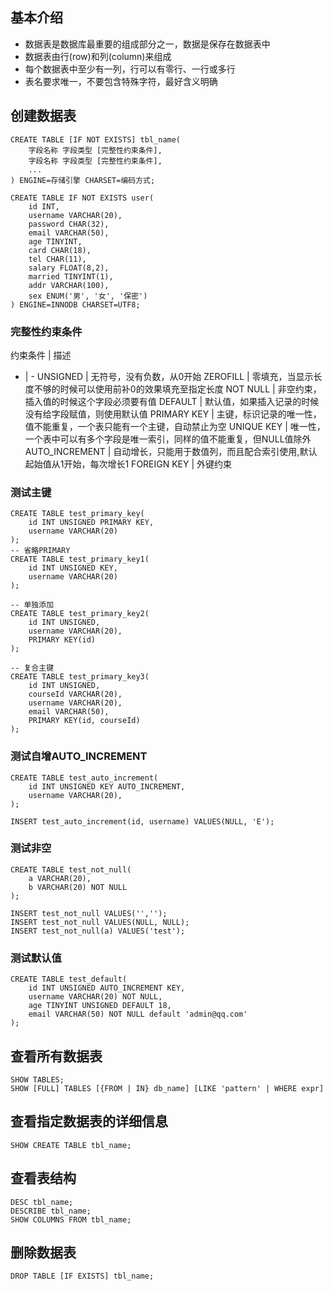 ## 基本介绍
- 数据表是数据库最重要的组成部分之一，数据是保存在数据表中
- 数据表由行(row)和列(column)来组成
- 每个数据表中至少有一列，行可以有零行、一行或多行
- 表名要求唯一，不要包含特殊字符，最好含义明确

## 创建数据表
```
CREATE TABLE [IF NOT EXISTS] tbl_name(
    字段名称 字段类型 [完整性约束条件],
    字段名称 字段类型 [完整性约束条件],
    ...
) ENGINE=存储引擎 CHARSET=编码方式;
```
```
CREATE TABLE IF NOT EXISTS user(
    id INT,
    username VARCHAR(20),
    password CHAR(32),
    email VARCHAR(50),
    age TINYINT,
    card CHAR(18),
    tel CHAR(11),
    salary FLOAT(8,2),
    married TINYINT(1),
    addr VARCHAR(100),
    sex ENUM('男', '女', '保密')
) ENGINE=INNODB CHARSET=UTF8;
```

### 完整性约束条件
约束条件 | 描述
- | -
UNSIGNED | 无符号，没有负数，从0开始
ZEROFILL | 零填充，当显示长度不够的时候可以使用前补0的效果填充至指定长度
NOT NULL | 非空约束，插入值的时候这个字段必须要有值
DEFAULT | 默认值，如果插入记录的时候没有给字段赋值，则使用默认值
PRIMARY KEY | 主键，标识记录的唯一性，值不能重复，一个表只能有一个主键，自动禁止为空
UNIQUE KEY | 唯一性，一个表中可以有多个字段是唯一索引，同样的值不能重复，但NULL值除外
AUTO_INCREMENT | 自动增长，只能用于数值列，而且配合索引使用,默认起始值从1开始，每次增长1
FOREIGN KEY | 外键约束

### 测试主键
```
CREATE TABLE test_primary_key(
    id INT UNSIGNED PRIMARY KEY,
    username VARCHAR(20)
);
-- 省略PRIMARY
CREATE TABLE test_primary_key1(
    id INT UNSIGNED KEY,
    username VARCHAR(20)
);

-- 单独添加
CREATE TABLE test_primary_key2(
    id INT UNSIGNED,
    username VARCHAR(20),
    PRIMARY KEY(id)
);

-- 复合主键
CREATE TABLE test_primary_key3(
    id INT UNSIGNED,
    courseId VARCHAR(20),
    username VARCHAR(20),
    email VARCHAR(50),
    PRIMARY KEY(id, courseId)
);
```

### 测试自增AUTO_INCREMENT
```
CREATE TABLE test_auto_increment(
    id INT UNSIGNED KEY AUTO_INCREMENT,
    username VARCHAR(20),
);

INSERT test_auto_increment(id, username) VALUES(NULL, 'E');
```

### 测试非空
```
CREATE TABLE test_not_null(
    a VARCHAR(20),
    b VARCHAR(20) NOT NULL
);
 
INSERT test_not_null VALUES('','');
INSERT test_not_null VALUES(NULL, NULL);
INSERT test_not_null(a) VALUES('test');
```

### 测试默认值
```
CREATE TABLE test_default(
    id INT UNSIGNED AUTO_INCREMENT KEY,
    username VARCHAR(20) NOT NULL,
    age TINYINT UNSIGNED DEFAULT 18,
    email VARCHAR(50) NOT NULL default 'admin@qq.com'
);
```



## 查看所有数据表
```
SHOW TABLES;
SHOW [FULL] TABLES [{FROM | IN} db_name] [LIKE 'pattern' | WHERE expr]
```

## 查看指定数据表的详细信息
```
SHOW CREATE TABLE tbl_name;
```

## 查看表结构
```
DESC tbl_name;
DESCRIBE tbl_name;
SHOW COLUMNS FROM tbl_name;
```

## 删除数据表
```
DROP TABLE [IF EXISTS] tbl_name;
```




